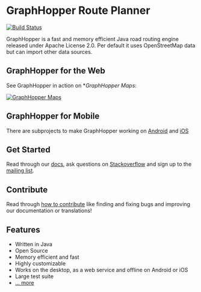 # GraphHopper Route Planner

[![Build Status](https://secure.travis-ci.org/graphhopper/graphhopper.png?branch=master)](http://travis-ci.org/graphhopper/graphhopper)

GraphHopper is a fast and memory efficient Java road routing engine released under Apache License 2.0.
Per default it uses OpenStreetMap data but can import other data sources.

GraphHopper for the Web
--------------

See GraphHopper in action on **GraphHopper Maps*:

[![GraphHopper Maps](https://karussell.files.wordpress.com/2014/12/graphhopper-maps-0-4-preview.png)](http://graphhopper.com/maps)

GraphHopper for Mobile
---------------

There are subprojects to make GraphHopper working on [Android](https://github.com/graphhopper/graphhopper/blob/master/docs/android/index.md)
and [iOS](http://github.com/graphhopper/graphhopper-ios)


Get Started
---------------

Read through our [docs](https://github.com/graphhopper/graphhopper/blob/master/docs/index.md), 
ask questions on [Stackoverflow](http://stackoverflow.com/questions/tagged/graphhopper)
and sign up to the [mailing list](http://graphhopper.com/#developers).


Contribute
---------------

Read through [how to contribute](https://github.com/graphhopper/graphhopper/blob/master/CONTRIBUTING.md)
like finding and fixing bugs and improving our documentation or translations!


Features
---------------

 * Written in Java
 * Open Source
 * Memory efficient and fast
 * Highly customizable
 * Works on the desktop, as a web service and offline on Android or iOS
 * Large test suite
 * [... more](http://graphhopper.com/#overview)